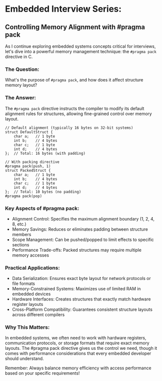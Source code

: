 # Embedded Interview Series:
## Controlling Memory Alignment with #pragma pack
As I continue exploring embedded systems concepts critical for interviews, let's dive into a powerful memory management technique: the `#pragma pack` directive in C.

### The Question:
What's the purpose of `#pragma pack`, and how does it affect structure memory layout?

### The Answer:
The `#pragma pack` directive instructs the compiler to modify its default alignment rules for structures, allowing fine-grained control over memory layout.
```
// Default alignment (typically 16 bytes on 32-bit systems)
struct DefaultStruct {
    char a;   // 1 byte
    int b;    // 4 bytes
    char c;   // 1 byte
    int d;    // 4 bytes
};  // Total: 16 bytes (with padding)

// With packing directive
#pragma pack(push, 1)
struct PackedStruct {
    char a;   // 1 byte
    int b;    // 4 bytes
    char c;   // 1 byte
    int d;    // 4 bytes
};  // Total: 10 bytes (no padding)
#pragma pack(pop)
```

### Key Aspects of #pragma pack:

- Alignment Control: Specifies the maximum alignment boundary (1, 2, 4, 8, etc.)
- Memory Savings: Reduces or eliminates padding between structure members
- Scope Management: Can be pushed/popped to limit effects to specific sections
- Performance Trade-offs: Packed structures may require multiple memory accesses

### Practical Applications:
- Data Serialization: Ensures exact byte layout for network protocols or file formats
- Memory-Constrained Systems: Maximizes use of limited RAM in embedded devices
- Hardware Interfaces: Creates structures that exactly match hardware register layouts
- Cross-Platform Compatibility: Guarantees consistent structure layouts across different compilers

### Why This Matters:
In embedded systems, we often need to work with hardware registers, communication protocols, or storage formats that require exact memory layouts. The #pragma pack directive gives us the control we need, though it comes with performance considerations that every embedded developer should understand.

Remember: Always balance memory efficiency with access performance based on your specific requirements!